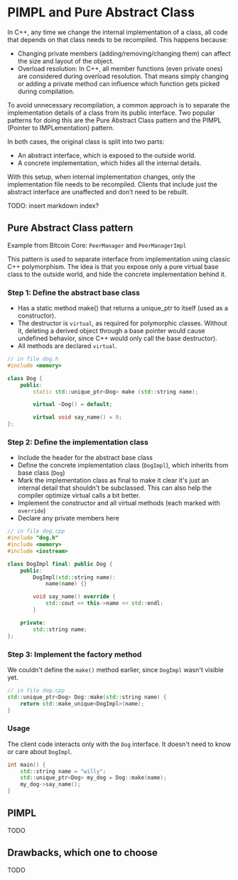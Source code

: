 # PIMPL and Pure Abstract Class

In C++, any time we change the internal implementation of a class, all code that depends on that class needs to be recompiled. This happens because:
- Changing private members (adding/removing/changing them) can affect the size and layout of the object.
- Overload resolution: In C++, all member functions (even private ones) are considered during overload resolution. That means simply changing or adding a private method can influence which function gets picked during compilation. 

To avoid unnecessary recompilation, a common approach is to separate the implementation details of a class from its public interface. Two popular patterns for doing this are the Pure Abstract Class pattern and the PIMPL (Pointer to IMPLementation) pattern.

In both cases, the original class is split into two parts:
- An abstract interface, which is exposed to the outside world.
- A concrete implementation, which hides all the internal details.

With this setup, when internal implementation changes, only the implementation file needs to be recompiled. Clients that include just the abstract interface are unaffected and don’t need to be rebuilt.

TODO: insert markdown index?

## Pure Abstract Class pattern

Example from Bitcoin Core: `PeerManager` and `PeerManagerImpl`

This pattern is used to separate interface from implementation using classic C++ polymorphism. The idea is that you expose only a pure virtual base class to the outside world, and hide the concrete implementation behind it.

### Step 1: Define the abstract base class

- Has a static method make() that returns a unique_ptr to itself (used as a constructor).
- The destructor is `virtual`, as required for polymorphic classes. Without it, deleting a derived object through a base pointer would cause undefined behavior, since C++ would only call the base destructor).
- All methods are declared `virtual`.


```cpp
// in file dog.h
#include <memory>

class Dog {
    public:
        static std::unique_ptr<Dog> make (std::string name);

        virtual ~Dog() = default;

        virtual void say_name() = 0;
};
```

### Step 2: Define the implementation class

- Include the header for the abstract base class
- Define the concrete implementation class (`DogImpl`), which inherits from base class (`Dog`)
- Mark the implementation class as final to make it clear it's just an internal detail that shouldn't be subclassed. This can also help the compiler optimize virtual calls a bit better.
- Implement the constructor and all virtual methods (each marked with `override`)
- Declare any private members here

```cpp
// in file dog.cpp
#include "dog.h"
#include <memory>
#include <iostream>

class DogImpl final: public Dog {
    public:
        DogImpl(std::string name):
            name(name) {}

        void say_name() override {
            std::cout << this->name << std::endl;
        }

    private:
        std::string name;
};
```

### Step 3: Implement the factory method
We couldn't define the `make()` method earlier, since `DogImpl` wasn't visible yet.

```cpp
// in file dog.cpp
std::unique_ptr<Dog> Dog::make(std::string name) {
    return std::make_unique<DogImpl>(name);
}
```

### Usage
The client code interacts only with the `Dog` interface. It doesn't need to know or care about `DogImpl`.

```cpp
int main() {
    std::string name = "willy";
    std::unique_ptr<Dog> my_dog = Dog::make(name);
    my_dog->say_name();
}
```

## PIMPL
TODO


## Drawbacks, which one to choose
TODO
